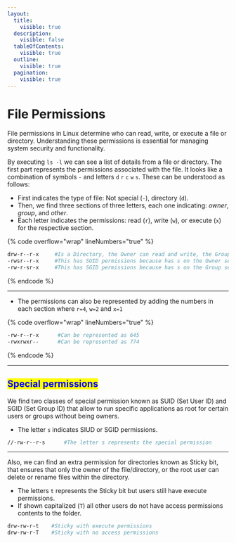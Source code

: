```yaml
---
layout:
  title:
    visible: true
  description:
    visible: false
  tableOfContents:
    visible: true
  outline:
    visible: true
  pagination:
    visible: true
---
```


# File Permissions

File permissions in Linux determine who can read, write, or execute a file or directory. Understanding these permissions is essential for managing system security and functionality.&#x20;

By executing `ls -l` we can see a list of details from a file or directory. The first part represents the permissions associated with the file. It looks like a combination of symbols `-` and letters `d` `r` `c` `w` `s`. These can be understood as follows:

* First indicates the type of file: Not special (`-`), directory (`d`).
* Then, we find three sections of three letters, each one indicating: _owner_, _group_, and _other_.
* Each letter indicates the permissions: read (`r`), write (`w`), or execute (`x`) for the respective section.

{% code overflow="wrap" lineNumbers="true" %}
```bash
drw-r--r-x     #Is a Directory, the Owner can read and write, the Group can read and Other can read and execute
-rwsr--r-x     #This has SUID permissions because has s on the Owner section
-rw-r-sr-x     #This has SGID permissions because has s on the Group section
```
{% endcode %}

***

* The permissions can also be represented by adding the numbers in each section where `r=4`,  `w=2` and `x=1`

{% code overflow="wrap" lineNumbers="true" %}
```bash
-rw-r--r-x      #Can be represented as 645
-rwxrwxr--      #Can be represented as 774
```
{% endcode %}

***

## <mark style="color:blue;">**Special permissions**</mark>

We find two classes of special permission known as SUID (Set User ID) and SGID (Set Group ID) that allow to run specific applications as root for certain users or groups without being owners.

* The letter `s` indicates SIUD or SGID permissions.

```bash
//-rw-r--r-s      #The letter s represents the special permission
```

***

Also, we can find an extra permission for directories known as Sticky bit, that ensures that only the owner of the file/directory, or the root user can delete or rename files within the directory.

* The letters `t` represents the Sticky bit but users still have execute permissions.
* If shown capitalized (`T`)  all other users do not have access permissions contents to the folder.

```bash
drw-rw-r-t    #Sticky with execute permissions
drw-rw-r-T    #Sticky with no access permissions
```
